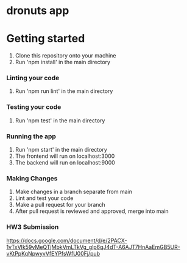 # dronuts app

# Getting started
1. Clone this repository onto your machine
2. Run 'npm install' in the main directory

### Linting your code
1. Run 'npm run lint' in the main directory

### Testing your code
1. Run 'npm test' in the main directory

### Running the app
1. Run 'npm start' in the main directory
2. The frontend will run on localhost:3000
3. The backend will run on localhost:9000

### Making Changes
1. Make changes in a branch separate from main
2. Lint and test your code
3. Make a pull request for your branch
4. After pull request is reviewed and approved, merge into main

### HW3 Submission
https://docs.google.com/document/d/e/2PACX-1vTxVIk59vMeQTjMbkVmLTkVg_glp6qJ4dT-A6AJT7HnAaEmGB5UR-vKtPpKqNpwyvVfEYPfsWfU00Fj/pub
